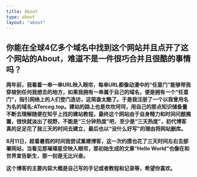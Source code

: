 ```yaml
---
title: About
type: about
layout: "about"
---
```

## 你能在全球4亿多个域名中找到这个网站并且点开了这个网站的About，难道不是一件很巧合并且很酷的事情吗？
**两年前，我看着一串一串URL映入眼帘，每串URL都像动漫中的“任意门”能够带我穿梭到任何我想去的地方，如果我拥有一串属于自己的域名，便是拥有一个“任意门”，指引网络上的人们登门造访，这简直太酷了。于是我注册了一个以我曾用名为名的域名:ATerceg.top。建站的路上也是坎坎坷坷，用自己的那点知识储备量不断去理解随便在知乎上找的建站教程，最终这个网站由于自身精力和时间问题搁置，很快就淡出了视野，不能是“三分钟热度”吧，至少是“三天热度”，初代博客真的足足花了我三天的时间去建立，最后也以“没什么好写”的理由将网站删库。**

**8月11日，趁着暑假的时间我尝试重建博客，这一次约摸也花了三天时间左右去部署网站，当看见那璀璨星空映入眼帘，那初始生成的文章“Hello World”也像在和世界宣告新生，那一刻是无比兴奋。**

**这个博客的主要内容大概是自己写的手记或者教程和记录等，希望你喜欢。**